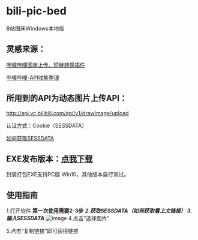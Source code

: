 # bili-pic-bed
B站图床Windows本地版

## 灵感来源：
[哔哩哔哩图床上传、短链转换插件](https://github.com/xlzy520/bilibili-img-uploader)

[哔哩哔哩-API收集整理](https://github.com/SocialSisterYi/bilibili-API-collect)

## 所用到的API为动态图片上传API：
http://api.vc.bilibili.com/api/v1/drawImage/upload

认证方式：Cookie（SESSDATA）

[如何获取SESSDATA](https://blog.csdn.net/qq_31201781/article/details/118147745)

## EXE发布版本：[点我下载](https://cowtransfer.com/s/f73b0235869349)
封装打包EXE支持PC版 Win10，其他版本自行测试。

## 使用指南
1.打开软件
**第一次使用需要2-3步**
***2.获取SESSDATA（如何获取看上文链接）
3.输入SESSDATA***
![image](https://s1.ax1x.com/2022/07/29/vPOH3V.jpg)
4.点击“选择图片”

5.点击“复制链接”即可获得链接
